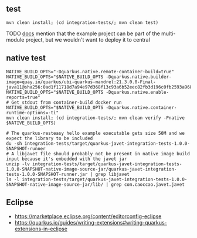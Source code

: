 

## test

```
mvn clean install; (cd integration-tests/; mvn clean test)
```

TODO [docs](https://quarkus.io/guides/writing-extensions#multi-module-maven-projects-and-the-development-mode) mention that the example project can be part of the multi-module project, but we wouldn't want to deploy it to central

## native test

```
NATIVE_BUILD_OPTS="-Dquarkus.native.remote-container-build=true"
NATIVE_BUILD_OPTS="$NATIVE_BUILD_OPTS -Dquarkus.native.builder-image=quay.io/quarkus/ubi-quarkus-mandrel:21.3.0.0-Final-java11@sha256:0ad1f11718d7a94e97d368f13c93a6b52eec82fb3d196c0fb2593a9685894ffa"
NATIVE_BUILD_OPTS="$NATIVE_BUILD_OPTS -Dquarkus.native.enable-reports=true"
# Get stdout from container-build docker run
NATIVE_BUILD_OPTS="$NATIVE_BUILD_OPTS -Dquarkus.native.container-runtime-options=-ti"
mvn clean install; (cd integration-tests/; mvn clean verify -Pnative $NATIVE_BUILD_OPTS)

# The quarkus-resteasy hello example executable gets size 50M and we expect the library to be included
du -sh integration-tests/target/quarkus-javet-integration-tests-1.0.0-SNAPSHOT-runner
# A libjavet file should probably not be present in native image build input because it's embedded with the javet jar
unzip -lv integration-tests/target/quarkus-javet-integration-tests-1.0.0-SNAPSHOT-native-image-source-jar/quarkus-javet-integration-tests-1.0.0-SNAPSHOT-runner.jar | grep libjavet
ls -l integration-tests/target/quarkus-javet-integration-tests-1.0.0-SNAPSHOT-native-image-source-jar/lib/ | grep com.caoccao.javet.javet
```

## Eclipse

- https://marketplace.eclipse.org/content/editorconfig-eclipse
- https://quarkus.io/guides/writing-extensions#writing-quarkus-extensions-in-eclipse
